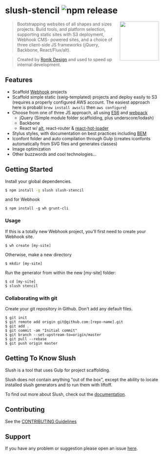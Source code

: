 # slush-stencil ![npm release](https://img.shields.io/npm/v/slush-stencil.svg?style=flat)

<img src="http://ronik-design.github.io/slush-stencil/img/stencil-logo.svg" height="128" width="128" align="right">

> Bootstrapping websites of all shapes and sizes projects. Build tools, and
  platform selection, supporting static sites with S3 deployment, Webhook CMS-
  powered sites, and a choice of three client-side JS frameworks (jQuery,
  Backbone, React/Flux/alt).
  
> Created by [Ronik Design](http://www.ronikdesign.com) and used to speed up internal development.

## Features

* Scaffold [Webhook](http://webhook.com) projects
* Scaffold simple static (swig-templated) projects and deploy easily to S3 (requires a properly configured AWS account. The easiest approach here is probabl `brew install awscli` then `aws configure`)
* Choose from one of three JS approach, all using [ES6](http://6to5.org) and [webpack](http://webpack.github.io)
  * jQuery (Simple module folder scaffolding, plus underscore/lodash)
  * Backbone
  * React w/ [alt](https://github.com/goatslacker/alt), react-router & [react-hot-loader](https://github.com/gaearon/react-hot-loader)
* Stylus styles, with documentation on best practices including [BEM](http://csswizardry.com/2013/01/mindbemding-getting-your-head-round-bem-syntax/)
* Iconfont folder and auto compilation through Gulp (creates iconfonts automatically from SVG files and generates classes)
* Image optimization
* Other buzzwords and cool technologies...

## Getting Started

Install your global dependencies.

```bash
$ npm install -g slush slush-stencil
```

and for Webhook

```shell
$ npm install -g wh grunt-cli
```

### Usage

If this is a totally new Webhook project, you'll first need to create your Webhook site.

```shell
$ wh create [my-site]
```

Otherwise, make a new directory

```shell
$ mkdir [my-site]
```

Run the generator from within the new [my-site] folder:

```shell
$ cd [my-site]
$ slush stencil
```

### Collaborating with git

Create your git repository in Github. Don't add any default files.

```shell
$ git init
$ git remote add origin git@github.com:[repo-name].git
$ git add .
$ git commit -am "Initial commit"
$ git branch --set-upstream-to=origin/master
$ git pull --rebase
$ git push origin master
```


## Getting To Know Slush

Slush is a tool that uses Gulp for project scaffolding.

Slush does not contain anything "out of the box", except the ability to locate installed slush generators and to run them with liftoff.

To find out more about Slush, check out the [documentation](https://github.com/klei/slush).

## Contributing

See the [CONTRIBUTING Guidelines](https://github.com/ronik-design/slush-website/blob/master/CONTRIBUTING.md)

## Support
If you have any problem or suggestion please open an issue [here](https://github.com/ronik-design/slush-website/issues).
